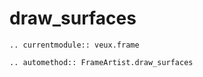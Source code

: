 # draw_surfaces

```{eval-rst}
.. currentmodule:: veux.frame

.. automethod:: FrameArtist.draw_surfaces
```